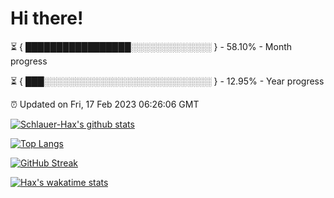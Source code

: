 # Hi there!

⏳ { █████████████████░░░░░░░░░░░░░ } - 58.10% - Month progress

⏳ { ███░░░░░░░░░░░░░░░░░░░░░░░░░░░ } - 12.95% - Year progress

⏰ Updated on Fri, 17 Feb 2023 06:26:06 GMT


[![Schlauer-Hax's github stats](https://github-readme-stats.vercel.app/api?username=Schlauer-Hax&show_icons=true&theme=dark&count_private=true)](https://github.com/Schlauer-Hax)


[![Top Langs](https://github-readme-stats.vercel.app/api/top-langs/?username=Schlauer-Hax&layout=compact&theme=dark)](https://github.com/Schlauer-Hax?tab=repositories)

[![GitHub Streak](https://streak-stats.demolab.com?user=Schlauer-Hax&theme=dark)](https://git.io/streak-stats)

[![Hax's wakatime stats](https://github-readme-stats.vercel.app/api/wakatime?username=Hax&theme=dark)](https://wakatime.com/@Hax)

